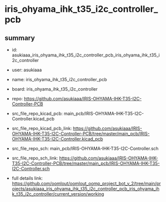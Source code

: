 # iris_ohyama_ihk_t35_i2c_controller_pcb
 
## summary 
* id: asukiaaa_iris_ohyama_ihk_t35_i2c_controller_pcb_iris_ohyama_ihk_t35_i2c_controller
* user: asukiaaa
* name: iris_ohyama_ihk_t35_i2c_controller_pcb
* board: iris_ohyama_ihk_t35_i2c_controller
* repo: https://github.com/asukiaaa/IRIS-OHYAMA-IHK-T35-I2C-Controller-PCB
* src_file_repo_kicad_pcb: main_pcb/IRIS-OHYAMA-IHK-T35-I2C-Controller.kicad_pcb
* src_file_repo_kicad_pcb_link: https://github.com/asukiaaa/IRIS-OHYAMA-IHK-T35-I2C-Controller-PCB/tree/master/main_pcb/IRIS-OHYAMA-IHK-T35-I2C-Controller.kicad_pcb


* src_file_repo_sch: main_pcb/IRIS-OHYAMA-IHK-T35-I2C-Controller.sch
* src_file_repo_sch_link: https://github.com/asukiaaa/IRIS-OHYAMA-IHK-T35-I2C-Controller-PCB/tree/master/main_pcb/IRIS-OHYAMA-IHK-T35-I2C-Controller.sch
* full details link: https://github.com/oomlout/oomlout_oomp_project_bot_v_2/tree/main/projects/asukiaaa_iris_ohyama_ihk_t35_i2c_controller_pcb_iris_ohyama_ihk_t35_i2c_controller/current_version/working  






